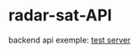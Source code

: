 # radar-sat-API
backend api
exemple: <a href="https://satimage-api.herokuapp.com/redoc"> test server</a>
